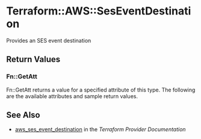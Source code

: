 # Terraform::AWS::SesEventDestination

Provides an SES event destination

## Return Values

### Fn::GetAtt

Fn::GetAtt returns a value for a specified attribute of this type. The following are the available attributes and sample return values.

## See Also

* [aws_ses_event_destination](https://www.terraform.io/docs/providers/aws/r/ses_event_destination.html) in the _Terraform Provider Documentation_